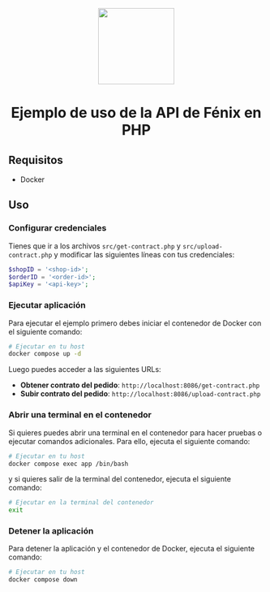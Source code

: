 <p align="center">
  <img align="center" src="https://files.ispcore.es/file/icstatic/images/brand/fenix-01.png" height="150px"/>

  <h1 align="center">Ejemplo de uso de la API de Fénix en PHP</h1>
</p>

## Requisitos

- Docker

## Uso

### Configurar credenciales

Tienes que ir a los archivos `src/get-contract.php` y `src/upload-contract.php` y modificar las siguientes líneas con tus credenciales:

```php
$shopID = '<shop-id>';
$orderID = '<order-id>';
$apiKey = '<api-key>';
```

### Ejecutar aplicación

Para ejecutar el ejemplo primero debes iniciar el contenedor de Docker con el siguiente comando:

```bash
# Ejecutar en tu host
docker compose up -d
```

Luego puedes acceder a las siguientes URLs:

- **Obtener contrato del pedido**: `http://localhost:8086/get-contract.php`
- **Subir contrato del pedido**: `http://localhost:8086/upload-contract.php`

### Abrir una terminal en el contenedor

Si quieres puedes abrir una terminal en el contenedor para hacer pruebas o ejecutar comandos adicionales. Para ello, ejecuta el siguiente comando:

```bash
# Ejecutar en tu host
docker compose exec app /bin/bash
```

y si quieres salir de la terminal del contenedor, ejecuta el siguiente comando:

```bash
# Ejecutar en la terminal del contenedor
exit
```

### Detener la aplicación

Para detener la aplicación y el contenedor de Docker, ejecuta el siguiente comando:

```bash
# Ejecutar en tu host
docker compose down
```
